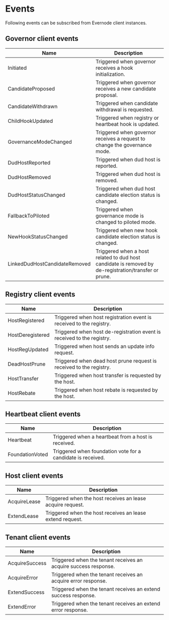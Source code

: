 # Events

Following events can be subscribed from Evernode client instances.

## Governor client events
| Name                          | Description                                                                                          |
| ----------------------------- | ---------------------------------------------------------------------------------------------------- |
| Initiated                     | Triggered when governor receives a hook initialization.                                              |
| CandidateProposed             | Triggered when governor receives a new candidate proposal.                                           |
| CandidateWithdrawn            | Triggered when candidate withdrawal is requested.                                                    |
| ChildHookUpdated              | Triggered when registry or heartbeat hook is updated.                                                |
| GovernanceModeChanged         | Triggered when governor receives a request to change the governance mode.                            |
| DudHostReported               | Triggered when dud host is reported.                                                                 |
| DudHostRemoved                | Triggered when dud host is removed.                                                                  |
| DudHostStatusChanged          | Triggered when dud host candidate election status is changed.                                        |
| FallbackToPiloted             | Triggered when governance mode is changed to piloted mode.                                           |
| NewHookStatusChanged          | Triggered when new hook candidate election status is changed.                                        |
| LinkedDudHostCandidateRemoved | Triggered when a host related to dud host candidate is removed by de-registration/transfer or prune. |

## Registry client events
| Name             | Description                                                            |
| ---------------- | ---------------------------------------------------------------------- |
| HostRegistered   | Triggered when host registration event is received to the registry.    |
| HostDeregistered | Triggered when host de-registration event is received to the registry. |
| HostRegUpdated   | Triggered when host sends an update info request.                      |
| DeadHostPrune    | Triggered when dead host prune request is received to the registry.    |
| HostTransfer     | Triggered when host transfer is requested by the host.                 |
| HostRebate       | Triggered when host rebate is requested by the host.                   |

## Heartbeat client events
| Name            | Description                                                 |
| --------------- | ----------------------------------------------------------- |
| Heartbeat       | Triggered when a heartbeat from a host is received.         |
| FoundationVoted | Triggered when foundation vote for a candidate is received. |

## Host client events
| Name         | Description                                                |
| ------------ | ---------------------------------------------------------- |
| AcquireLease | Triggered when the host receives an lease acquire request. |
| ExtendLease  | Triggered when the host receives an lease extend request.  |

## Tenant client events
| Name           | Description                                                     |
| -------------- | --------------------------------------------------------------- |
| AcquireSuccess | Triggered when the tenant receives an acquire success response. |
| AcquireError   | Triggered when the tenant receives an acquire error response.   |
| ExtendSuccess  | Triggered when the tenant receives an extend success response.  |
| ExtendError    | Triggered when the tenant receives an extend error response.    |
